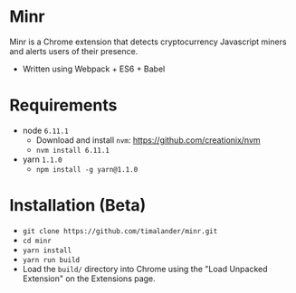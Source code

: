 # Minr
Minr is a Chrome extension that detects cryptocurrency Javascript miners and alerts users of their presence.

  - Written using Webpack + ES6 + Babel

# Requirements
- node `6.11.1`
  - Download and install `nvm`: https://github.com/creationix/nvm
  - `nvm install 6.11.1`
- yarn `1.1.0`
  - `npm install -g yarn@1.1.0`

# Installation (Beta)
  - `git clone https://github.com/timalander/minr.git`
  - `cd minr`
  - `yarn install`
  - `yarn run build`
  - Load the `build/` directory into Chrome using the "Load Unpacked Extension" on the Extensions page.
